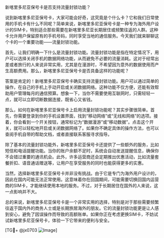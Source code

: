 新喀里多尼亚保号卡是否支持流量封锁功能？

说到新喀里多尼亚保号卡，大家可能会好奇，这究竟是个什么卡？它和我们日常使用的手机卡有什么不同呢？简单来说，新喀里多尼亚保号卡是一种专为海外用户设计的SIM卡，特别适合那些需要在新喀里多尼亚长期居住或频繁往返的人群。这种卡允许用户保留原有的手机号码，同时享受当地的通信服务。今天我们就来聊聊这个卡的一个重要功能——流量封锁功能。

首先，让我们明确一下什么是流量封锁功能。流量封锁功能是指在特定情况下，用户可以选择关闭手机的数据网络功能，从而避免不必要的流量消耗。这对于经常出差或者旅行的人来说非常实用，尤其是在漫游时，不希望因为意外的数据使用而产生高额费用。那么，新喀里多尼亚保号卡是否具备这样的功能呢？

答案是肯定的！新喀里多尼亚保号卡确实支持流量封锁功能。用户可以通过简单的操作，在自己的手机上手动开启或关闭数据网络。这种功能不仅方便，还能有效帮助用户管理每月的通信预算。想象一下，当你不需要使用互联网时，只需轻轻一点，就可以立即切断数据连接，既省心又省钱。

那么，如何在新喀里多尼亚保号卡上启用流量封锁功能呢？其实步骤很简单。首先，你需要登录到你的手机设置界面，找到“移动网络”或“无线和网络”的选项。接着，你会看到一个开关按钮，通常标记为“数据漫游”或“移动数据”。点击这个开关，就可以轻松地开启或关闭数据网络了。如果你不确定具体的操作方法，也可以查阅手机自带的帮助文档，或者直接联系客服寻求指导。

除了基本的流量封锁功能外，新喀里多尼亚保号卡还提供了一些额外的服务，比如短信和电话提醒功能。当你的账户余额不足时，系统会自动发送提醒信息，确保你不会错过重要的通讯机会。此外，许多运营商还会定期推出优惠活动，比如流量套餐折扣、语音通话赠送等，让用户在享受服务的同时也能获得更多的实惠。

当然，选择新喀里多尼亚保号卡并非没有挑战。由于它是专门为海外用户设计的，因此在国内可能无法正常使用。这意味着你在回国期间，可能需要切换回国内运营商的SIM卡，才能继续使用本地的服务。不过，对于长期居住在国外的人来说，这一点影响并不大。

总的来说，新喀里多尼亚保号卡是一个非常实用的选择，特别是对于那些需要频繁往返于国内外的商务人士或是长期旅居海外的朋友。它的流量封锁功能更是让人感到安心，避免了因误操作而导致的高额账单。如果你正在考虑更换SIM卡，不妨试试新喀里多尼亚保号卡，体验一下它带来的便利与安全。

[TG💪+ @jx0703 ![Image](https://github.com/user-attachments/assets/dbca1d08-cadb-493c-b0ec-ad6f7a83f270)]